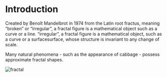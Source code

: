  # Introduction

Created by Benoît Mandelbrot in 1974 from the Latin root fractus, meaning “broken” or “irregular”, a fractal figure is a mathematical object such as a curve or a line. “irregular”, a fractal figure is a mathematical object, such as a curve or a surfacesurface, whose structure is invariant to any change of scale.

Many natural phenomena - such as the appearance of cabbage - possess
approximate fractal shapes.

![fractal](https://news.uoregon.edu/sites/default/files/styles/landscape_xl/public/field/image/nature_fractals_shutterstock.jpg?itok=746XE42l)
